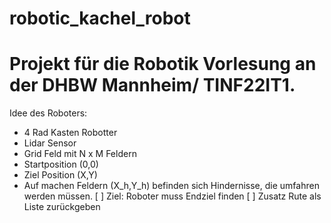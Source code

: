 # robotic_kachel_robot
# Projekt für die Robotik Vorlesung an der DHBW Mannheim/ TINF22IT1.
Idee des Roboters:

- 4 Rad Kasten Robotter
- Lidar Sensor
- Grid Feld mit N x M Feldern
- Startposition (0,0)
- Ziel Position (X,Y)
- Auf machen Feldern (X_h,Y_h) befinden sich Hindernisse, die umfahren werden müssen.
[ ] Ziel: Roboter muss Endziel finden
[ ] Zusatz Rute als Liste zurückgeben
